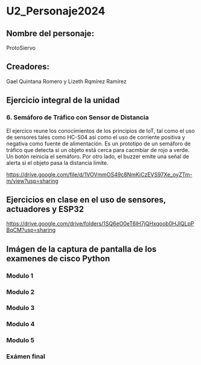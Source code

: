 # U2_Personaje2024

## Nombre del personaje:
ProtoSiervo

## Creadores:
Gael Quintana Romero y Lizeth Rqmírez Ramírez

## Ejercicio integral de la unidad
### 6. Semáforo de Tráfico con Sensor de Distancia
El ejercico reune los conocimientos de los principios de IoT, tal como el uso de sensores
tales como HC-S04 así como el uso de corriente positiva y negativa como fuente de alimentación.
Es un prototipo de un semáforo de tráfico que detecta si un objeto está cerca para cacmbiar de 
rojo a verde. Un botón reinicia el semáforo. Por otro lado, el buzzer emite una señal de alerta
si el objeto pasa la distancia limite.

https://drive.google.com/file/d/1VOVmmOS49c8NmKiCzEVS97Xe_oyZTm-m/view?usp=sharing

## Ejercicios en clase en el uso de sensores, actuadores y ESP32

https://drive.google.com/drive/folders/1SQ6eO0eT6lH7jQHxqoob0HJlQLpPBqCM?usp=sharing

## Imágen de la captura de pantalla de los examenes de cisco Python
### Modulo 1
### Modulo 2
### Modulo 3
### Modulo 4
### Modulo 5
### Exámen final
